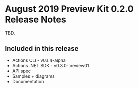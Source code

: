 # August 2019 Preview Kit 0.2.0 Release Notes

TBD.

## Included in this release

* Actions CLI - v0.1.4-alpha
* Actions .NET SDK - v0.3.0-preview01
* API spec
* Samples + diagrams
* Documentation
